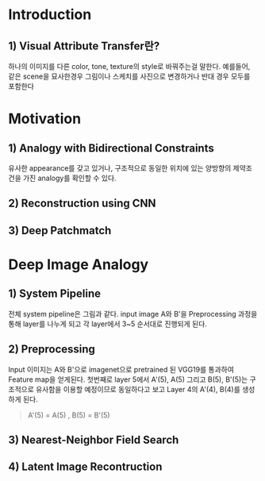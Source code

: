 # Introduction 
## 1) Visual Attribute Transfer란?
하나의 이미지를 다른 color, tone, texture의 style로 바꿔주는걸 말한다. 
예를들어, 같은 scene을 묘사한경우 그림이나 스케치를 사진으로 변경하거나 반대 경우 모두를 포함한다


# Motivation

## 1) Analogy with Bidirectional Constraints
유사한 appearance를 갖고 있거나, 구조적으로 동일한 위치에 있는 양방향의 제약조건을 가진 analogy를 확인할 수 있다. 

## 2) Reconstruction using CNN

## 3) Deep Patchmatch

# Deep Image Analogy

## 1) System Pipeline
전체 system pipeline은 그림과 같다. input image A와 B'을 Preprocessing 과정을 통해 layer를 나누게 되고 각 layer에서 3~5 순서대로 진행되게 된다. 

## 2) Preprocessing
Input 이미지는 A와 B'으로 imagenet으로 pretrained 된 VGG19를 통과하여 Feature map을 얻게된다. 
첫번째로 layer 5에서 A'(5), A(5) 그리고 B(5), B'(5)는 구조적으로 유사함을 이용할 예정이므로 동일하다고 보고 Layer 4의 A'(4), B(4)를 생성하게 된다. 
> A'(5) = A(5) , B(5) = B'(5)

## 3) Nearest-Neighbor Field Search

## 4) Latent Image Recontruction 
